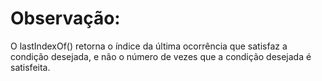 # Observação: 

O lastIndexOf() retorna o índice da última ocorrência que satisfaz a condição desejada, e não o número de vezes que a condição desejada é satisfeita.